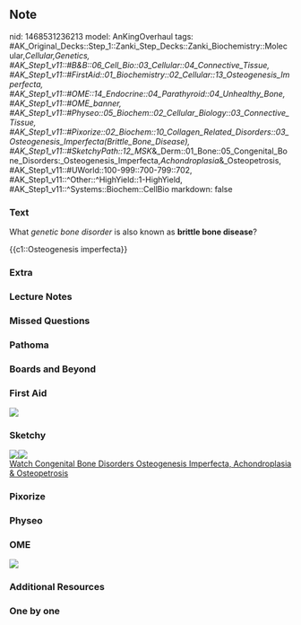 ## Note
nid: 1468531236213
model: AnKingOverhaul
tags: #AK_Original_Decks::Step_1::Zanki_Step_Decks::Zanki_Biochemistry::Molecular,_Cellular,_Genetics, #AK_Step1_v11::#B&B::06_Cell_Bio::03_Cellular::04_Connective_Tissue, #AK_Step1_v11::#FirstAid::01_Biochemistry::02_Cellular::13_Osteogenesis_Imperfecta, #AK_Step1_v11::#OME::14_Endocrine::04_Parathyroid::04_Unhealthy_Bone, #AK_Step1_v11::#OME_banner, #AK_Step1_v11::#Physeo::05_Biochem::02_Cellular_Biology::03_Connective_Tissue, #AK_Step1_v11::#Pixorize::02_Biochem::10_Collagen_Related_Disorders::03_Osteogenesis_Imperfecta_(Brittle_Bone_Disease), #AK_Step1_v11::#SketchyPath::12_MSK_&_Derm::01_Bone::05_Congenital_Bone_Disorders:_Osteogenesis_Imperfecta,_Achondroplasia_&_Osteopetrosis, #AK_Step1_v11::#UWorld::100-999::700-799::702, #AK_Step1_v11::^Other::^HighYield::1-HighYield, #AK_Step1_v11::^Systems::Biochem::CellBio
markdown: false

### Text
What <i>genetic bone disorder</i> is also known as <b>brittle bone
disease</b>?
<div>
  {{c1::Osteogenesis imperfecta}}
</div>

### Extra


### Lecture Notes


### Missed Questions


### Pathoma


### Boards and Beyond


### First Aid
<img src="tmpTd6u53.png">

### Sketchy
<div><img src=
"type%201%20OI%20fractures%20brittle_1566160514431.jpg" class=
"resizer"><img src="Zoverall%20picture%20(95)_1566160514431.JPG"
class="resizer"></div><a href=
"https://dashboard.sketchy.com/study/medical/courses/medical-pathophysiology/units/medical-pathophysiology-musculoskeletal-derm/videos/medical-pathophysiology-musculoskeletal-and-derm-bone-congenital-bone-disorders-osteogenesis-imperfecta-achondroplasia-and-osteopetrosis?utm_source=anki&utm_medium=partnership&utm_campaign=february_update&utm_content=medical">Watch
Congenital Bone Disorders Osteogenesis Imperfecta, Achondroplasia &
Osteopetrosis</a>

### Pixorize


### Physeo


### OME
<div class="ome-widget">
  <a href="https://onlinemeded.org?ref=anki"><img src=
  "_OME_AnkiFlashcards_General_7.png"></a>
</div>

### Additional Resources


### One by one


